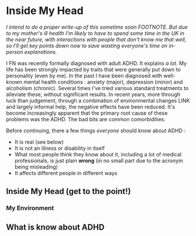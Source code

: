 # Inside My Head

*I intend to do a proper write-up of this sometime soon FOOTNOTE. But due to my mother's ill health I'm likely to have to spend some time in the UK in the near future, with interactions with people that don't know me that well, so I'll get key points down now to save wasting everyone's time on in-person explanations.*

I FN was recently formally diagnosed with adult ADHD. It explains *a lot*. My life has been strongly impacted by traits that were generally put down to personality (even by me). In the past I have been diagnosed with well-known mental health conditions : anxiety (major), depression (minor) and alcoholism (chronic). Several times I've tried various standard treatments to alleviate these, without significant results. In recent years, more through luck than judgement, through a combination of environmental changes LINK and largely informal help, the negative effects have been reduced. It's become increasingly apparent that the primary root cause of these problems was the ADHD. The bad bits are common comorbidities.

Before continuing, there a few things *everyone* should know about ADHD :

* It is real (see below)
* It is not an illness or disability in itself
* What most people think they know about it, including a lot of medical professionals, is just plain **wrong** (in no small part due to the acronym being misleading)
* It affects different people in different ways


## Inside My Head (get to the point!)

### My Environment

## What is know about ADHD



